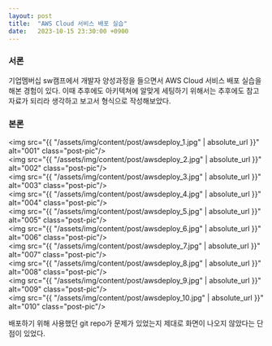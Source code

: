 ```yaml
---
layout: post
title:  "AWS Cloud 서비스 배포 실습"
date:   2023-10-15 23:30:00 +0900
---
```

### 서론
기업멤버십 sw캠프에서 개발자 양성과정을 들으면서 AWS Cloud 서비스 배포 실습을 해본 경험이 있다. 이때 추후에도 아키텍쳐에 알맞게 세팅하기 위해서는 추후에도 참고자료가 되리라 생각하고 보고서 형식으로 작성해보았다. 

### 본론
<img src="{{ "/assets/img/content/post/awsdeploy_1.jpg" | absolute_url }}" alt="001" class="post-pic"/>
<br>
<img src="{{ "/assets/img/content/post/awsdeploy_2.jpg" | absolute_url }}" alt="002" class="post-pic"/>
<br>
<img src="{{ "/assets/img/content/post/awsdeploy_3.jpg" | absolute_url }}" alt="003" class="post-pic"/>
<br>
<img src="{{ "/assets/img/content/post/awsdeploy_4.jpg" | absolute_url }}" alt="004" class="post-pic"/>
<br>
<img src="{{ "/assets/img/content/post/awsdeploy_5.jpg" | absolute_url }}" alt="005" class="post-pic"/>
<br>
<img src="{{ "/assets/img/content/post/awsdeploy_6.jpg" | absolute_url }}" alt="006" class="post-pic"/>
<br>
<img src="{{ "/assets/img/content/post/awsdeploy_7.jpg" | absolute_url }}" alt="007" class="post-pic"/>
<br>
<img src="{{ "/assets/img/content/post/awsdeploy_8.jpg" | absolute_url }}" alt="008" class="post-pic"/>
<br>
<img src="{{ "/assets/img/content/post/awsdeploy_9.jpg" | absolute_url }}" alt="009" class="post-pic"/>
<br>
<img src="{{ "/assets/img/content/post/awsdeploy_10.jpg" | absolute_url }}" alt="010" class="post-pic"/>
<br>

배포하기 위해 사용했던 git repo가 문제가 있었는지 제대로 화면이 나오지 않았다는 단점이 있었다. 

